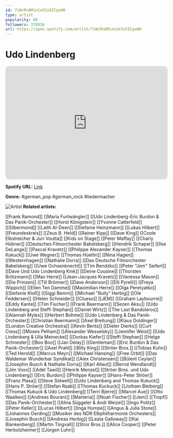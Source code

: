 ```yaml
---
id: 7iWcRnQMinCoV2u5ICgsW0
type: artist
popularity: 60
followers: 378916
url: https://open.spotify.com/artist/7iWcRnQMinCoV2u5ICgsW0
---
```

# Udo Lindenberg

<iframe style="border-radius:12px" src="https://open.spotify.com/embed/artist/7iWcRnQMinCoV2u5ICgsW0" width="100%" height="352" frameBorder="0" allowfullscreen="" allow="autoplay; clipboard-write; encrypted-media; fullscreen; picture-in-picture" loading="lazy"></iframe>

**Spotify URL:** [Link](https://open.spotify.com/artist/7iWcRnQMinCoV2u5ICgsW0)

**Genre:**  #german_pop #german_rock #liedermacher

![Artist](https://i.scdn.co/image/ab6761610000e5eb424f54af418d09ed1194deaa)
**Related artists:**

[[Frank Ramond]]
[[Maria Furtwängler]]
[[Udo Lindenberg-Eric Burdon & Das Panik-Orchester]]
[[Horst Königstein]]
[[Yvonne Catterfeld]]
[[Silbermond]]
[[Laith Al-Deen]]
[[Stefanie Heinzmann]]
[[Lukas Hilbert]]
[[Freundeskreis]]
[[Zeus B. Held]]
[[Rainer Kipp]]
[[Dave King]]
[[Coole Elbstreicher & Juri Voutta]]
[[Kids on Stage]]
[[Peter Maffay]]
[[Charly Hübner]]
[[Deutsches Filmorchester Babelsberg]]
[[Hendrik Schaper]]
[[Ilse DeLange]]
[[Pascal Kravetz]]
[[Philippe Alexander Kayser]]
[[Thomas Kukuck]]
[[Uwe Wegner]]
[[Thomas Hüetlin]]
[[Nina Hagen]]
[[Westernhagen]]
[[Nathalie Dorra]]
[[Das Deutsche Filmorchester Babelsberg]]
[[Uwe Ochsenknecht]]
[[Tim Bendzko]]
[[Peter "Jem" Seifert]]
[[Dave Und Udo Lindenberg Kink]]
[[Deine Cousine]]
[[Thorsten Brötzmann]]
[[Max Herre]]
[[Jean-Jacques Kravetz]]
[[Vanessa Mason]]
[[Die Prinzen]]
[[Till Brönner]]
[[Dave Anderson]]
[[Elli Pyrelli]]
[[Freya Wippich]]
[[Ellen Ten Damme]]
[[Maximilian Herre]]
[[Olga Peretyatko]]
[[Stefanie Kloß]]
[[Siggi Bemm]]
[[Michael "Bully" Herbig]]
[[Ole Feddersen]]
[[Helen Schneider]]
[[Clueso]]
[[JEM]]
[[Graham Laybourne]]
[[Eddy Kante]]
[[Tim Fischer]]
[[Frank Beermann]]
[[Sezen Aksu]]
[[Udo Lindenberg and Steffi Stephan]]
[[Daniel Wirtz]]
[[The Last Bandoleros]]
[[Alannah Myles]]
[[Herbert Bohme]]
[[Udo Lindenberg & Das Panik-Orchester]]
[[Christian Beermann]]
[[Axel Breitung]]
[[Klaus Doldinger]]
[[London Creative Orchestra]]
[[Kevin Bents]]
[[Dieter Dierks]]
[[Curt Cress]]
[[Moses Pelham]]
[[Alexander Wesselsky]]
[[Jennifer Weist]]
[[Udo Lindenberg & Ulla Meinecke]]
[[Dorkas Kiefer]]
[[Steffi Stephan]]
[[Helge Schneider]]
[[Boo Boo]]
[[Jan Delay]]
[[Gentleman]]
[[Eric Burdon & Das Panik-Orchester]]
[[Axel Prahl]]
[[Billy King]]
[[Ströer Bros.]]
[[Tobias Kuhn]]
[[Ted Herold]]
[[Marcus Meyn]]
[[Michael Hansing]]
[[Free Orbit]]
[[Das Waldemar Wunderbar Syndikat]]
[[Alex Christensen]]
[[Bülent Ceylan]]
[[Josephin Busch & Nathalie Dorra]]
[[Karl Allaut]]
[[Bernd Wendlandt]]
[[Jim Voxx]]
[[Adel Tawil]]
[[Henrik Menzel]]
[[Ströer Bros. und Udo Lindenberg]]
[[Eric Burdon]]
[[Philippe Kayser]]
[[Hans-Peter Ströer]]
[[Franz Plasa]]
[[Steve Sidwell]]
[[Udo Lindenberg and Thomas Kukuck]]
[[Hans P. Ströer]]
[[Stefan Raab]]
[[Thomas Kuckuck]]
[[Jotham Bleiberg]]
[[Thomas Kukuck & Udo Lindenberg]]
[[Terri Bjerre]]
[[Marcel Aue]]
[[Otto Waalkes]]
[[Andreas Bourani]]
[[Marteria]]
[[Noah Fischer]]
[[Jem]]
[[Tropf]]
[[Das Panik-Orchester]]
[[Alina Süggeler & Andi Weizel]]
[[Ingo Politz]]
[[Peter Keller]]
[[Lucas Hilbert]]
[[Inga Humpe]]
[[Angus & Julia Stone]]
[[Johannes Oerding]]
[[Musiker des NDR Elbphilharmonie Orchesters]]
[[Josephin Busch]]
[[Andreas Herbig]]
[[Leata Galloway]]
[[Kai Blankenberg]]
[[Martin Tingvall]]
[[Stror Bros.]]
[[Alice Cooper]]
[[Peter Herbolzheimer]]
[[Jürgen Luhn]]
